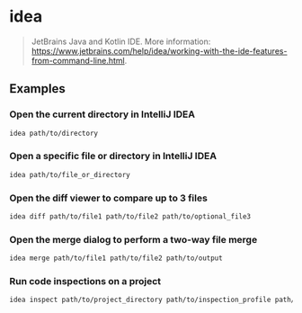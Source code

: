# idea

> JetBrains Java and Kotlin IDE. More information: <https://www.jetbrains.com/help/idea/working-with-the-ide-features-from-command-line.html>.

## Examples

### Open the current directory in IntelliJ IDEA

```bash
idea path/to/directory
```

### Open a specific file or directory in IntelliJ IDEA

```bash
idea path/to/file_or_directory
```

### Open the diff viewer to compare up to 3 files

```bash
idea diff path/to/file1 path/to/file2 path/to/optional_file3
```

### Open the merge dialog to perform a two-way file merge

```bash
idea merge path/to/file1 path/to/file2 path/to/output
```

### Run code inspections on a project

```bash
idea inspect path/to/project_directory path/to/inspection_profile path/to/output
```
